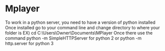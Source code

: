# Mplayer
To work in a python server, you need to have a version of python installed
Once installed go to your command line and change directory to where your folder is EX) cd C:\Users\Owner\Documents\MPlayer
Once there use the command python -m SimpleHTTPServer for python 2 or python -m http.server for python 3
